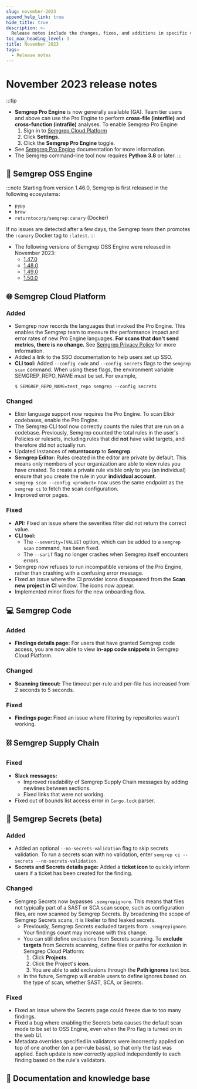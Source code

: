 ```yaml
---
slug: november-2023
append_help_link: true
hide_title: true
description: >-
  Release notes include the changes, fixes, and additions in specific versions of Semgrep.
toc_max_heading_level: 3
title: November 2023
tags:
  - Release notes
---
```


# November 2023 release notes

:::tip
- **Semgrep Pro Engine** is now generally available (GA). Team tier users and above can use the Pro Engine to perform **cross-file (interfile)** and **cross-function (intrafile)** analyses. To enable Semgrep Pro Engine:
    1. Sign in to [<i class="fas fa-external-link fa-xs"></i> Semgrep Cloud Platform](https://semgrep.dev/login)
    1. Click **Settings**.
    1. Click the **<i class="fa-solid fa-toggle-large-on"></i> Semgrep Pro Engine** toggle.
- See [<i class="fa-regular fa-file-lines"></i> Semgrep Pro Engine](/semgrep-code/semgrep-pro-engine-intro/) documentation for more information.
- The Semgrep command-line tool now requires **Python 3.8** or later.
:::

## 🔧 Semgrep OSS Engine

:::note
Starting from version 1.46.0, Semgrep is first released in the following ecosystems:
- `pypy`
- `brew`
- `returntocorp/semgrep:canary` (Docker)

If no issues are detected after a few days, the Semgrep team then promotes the `:canary` Docker tag to `:latest`.
:::

- The following versions of Semgrep OSS Engine were released in November 2023:
  - [<i class="fas fa-external-link fa-xs"></i> 1.47.0](https://github.com/returntocorp/semgrep/releases/tag/v1.47.0)
  - [<i class="fas fa-external-link fa-xs"></i> 1.48.0](https://github.com/returntocorp/semgrep/releases/tag/v1.48.0)
  - [<i class="fas fa-external-link fa-xs"></i> 1.49.0](https://github.com/returntocorp/semgrep/releases/tag/v1.49.0)
  - [<i class="fas fa-external-link fa-xs"></i> 1.50.0](https://github.com/returntocorp/semgrep/releases/tag/v1.50.0)

## 🌐 Semgrep Cloud Platform

### Added

- Semgrep now records the languages that invoked the Pro Engine. This enables the Semgrep team to measure the performance impact and error rates of new Pro Engine languages. **For scans that don't send metrics, there is no change.** See [<i class="fas fa-external-link fa-xs"></i> Semgrep Privacy Policy](https://github.com/semgrep/semgrep/blob/develop/PRIVACY.md) for more information.
- Added a link to the SSO documentation to help users set up SSO. <!-- 11485 -->
- **CLI tool:** Added `--config code` and `--config secrets` flags to the `semgrep scan` command. When using these flags, the environment variable SEMGREP_REPO_NAME must be set. For example,
    ```
    $ SEMGREP_REPO_NAME=test_repo semgrep --config secrets
    ```

### Changed

- Elixir language support now requires the Pro Engine. To scan Elixir codebases, enable the Pro Engine. <!-- 9308 -->
- The Semgrep CLI tool now correctly counts the rules that are run on a codebase. Previously, Semgrep counted the total rules in the user's Policies or rulesets, including rules that did **not** have valid targets, and therefore did not actually run. <!-- 9130  -->
- Updated instances of **returntocorp** to **Semgrep**. <!-- gh 112877 -->
- **Semgrep Editor:** Rules created in the editor are private by default. This means only members of  your organization are able to view rules you have created. To create a private rule visible only to you (an individual) ensure that you create the rule in your **individual account**. <!-- 11267 -->
- `semgrep scan --config <product>` now uses the same endpoint as the `semgrep ci` to fetch the scan configuration. <!-- todo effect of this change -->
- Improved error pages.


### Fixed

- **API:** Fixed an issue where the severities filter did not return the correct value. <!-- gh-11307 -->
- **CLI tool:**
    - The `--severity=[VALUE]` option, which can be added to a `semgrep scan` command, has been fixed. <!-- gh-9062 -->
    - The `--sarif` flag no longer crashes when Semgrep itself encounters errors.
- Semgrep now refuses to run incompatible versions of the Pro Engine, rather than crashing with a confusing error message. <!-- (gh-8873) -->
- Fixed an issue where the CI provider icons disappeared from the **Scan new project in CI** window. The icons now appear. <!-- 11228 -->
- Implemented minor fixes for the new onboarding flow. <!-- 11209, 11207 -->

## 💻 Semgrep Code

### Added

- **Findings details page:** For users that have granted Semgrep code access, you are now able to view **in-app code snippets** in Semgrep Cloud Platform.

<!-- todo add a screenshot -->

### Changed

- **Scanning timeout:** The timeout per-rule and per-file has increased from 2 seconds to 5 seconds.

### Fixed

- **Findings page:** Fixed an issue where filtering by repositories wasn't working. <!-- (11414) -->

## ⛓️ Semgrep Supply Chain

### Fixed

-  **Slack messages:**
    - Improved readability of Semgrep Supply Chain messages by adding newlines between sections. <!-- (11396) -->
    -  Fixed links that were not working. <!-- (11210) -->
- Fixed out of bounds list access error in `Cargo.lock` parser. <!-- (sc-1072) -->

## 🔐 Semgrep Secrets (beta)

### Added

- Added an optional `--no-secrets-validation` flag to skip secrets validation. To run a secrets scan with no validation, enter `semgrep ci --secrets --no-secrets-validation`.
- **Secrets and Secrets details page:** Added a **<i class="fa-solid fa-ticket"></i> ticket icon** to quickly inform users if a ticket has been created for the finding.

### Changed

- Semgrep Secrets now bypasses `.semgrepignore`. This means that files not typically part of a SAST or SCA scan scope, such as configuration files, are now scanned by Semgrep Secrets. By broadening the scope of Semgrep Secrets scans, it is likelier to find leaked secrets.
    - Previously, Semgrep Secrets excluded targets from `.semgrepignore`. Your findings count may increase with this change.
    - You can still define exclusions from Secrets scanning. To **exclude targets** from Secrets scanning, define files or paths for exclusion in Semgrep Cloud Platform:
        1. Click **Projects**.
        1. Click the Project's **<i class="fa-solid fa-gear"></i> icon**.
        1. You are able to add exclusions through the **Path ignores** text box. 
    - In the future, Semgrep will enable users to define ignores based on the type of scan, whether SAST, SCA, or Secrets. <!-- 9125 (https://github.com/semgrep/semgrep/pull/9125 -->

### Fixed

- Fixed an issue where the Secrets page could freeze due to too many findings. <!-- (11254) -->
- Fixed a bug where enabling the Secrets beta causes the default scan mode to be set to OSS Engine, even when the Pro flag is turned on in the web UI. <!-- (ea-248) -->
- Metadata overrides specified in validators were incorrectly applied on top of one another (on a per-rule basis), so that only the last was applied. Each update is now correctly applied independently to each finding based on the rule's validators. <!-- (scrt-231) -->

## 📝 Documentation and knowledge base

